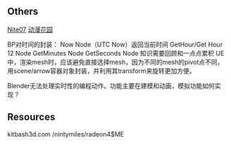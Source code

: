 ## Others
[Nite07](www.nite07.com)
[动漫花园](https://animes.garden)

BP对时间的封装：
Now Node（UTC Now）返回当前时间
GetHour/Get Hour 12 Node
GetMinutes Node
GetSeconds Node
知识需要回顾和一点点累积
UE中，渲染mesh时，应该避免直接选择mesh，因为不同的mesh的pivot点不同，用scene/arrow容器对象封装，并利用其transform来旋转更加方便。

Blender无法处理实时性的编程动作。功能主要在建模和动画，模拟功能如何实现？

## Resources
kitbash3d.com  /nintymiles/radeon4$ME